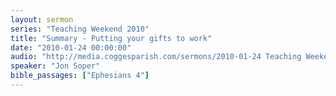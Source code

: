 ```yaml
---
layout: sermon
series: "Teaching Weekend 2010"
title: "Summary - Putting your gifts to work"
date: "2010-01-24 00:00:00"
audio: "http://media.coggesparish.com/sermons/2010-01-24 Teaching Weekend - Summary.mp3"
speaker: "Jon Soper"
bible_passages: ["Ephesians 4"]
---
```

